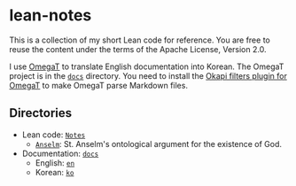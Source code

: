 # lean-notes

This is a collection of my short Lean code for reference. You are free to reuse
the content under the terms of the Apache License, Version 2.0.

I use [OmegaT][omt] to translate English documentation into Korean. The OmegaT
project is in the [`docs`](./docs) directory. You need to install the [Okapi
filters plugin for OmegaT][okapi] to make OmegaT parse Markdown files.

## Directories

* Lean code: [`Notes`](./Notes)
  * [`Anselm`](./Notes/Anselm.lean): St. Anselm's ontological argument for the
    existence of God.
* Documentation: [`docs`](./docs)
  * English: [`en`](./docs/en)
  * Korean: [`ko`](./docs/ko)

[omt]: https://omegat.org/
[okapi]: https://okapiframework.org/wiki/index.php/Okapi_Filters_Plugin_for_OmegaT
